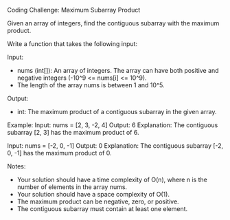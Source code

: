 Coding Challenge: Maximum Subarray Product

Given an array of integers, find the contiguous subarray with the maximum product.

Write a function that takes the following input:

Input:
- nums (int[]): An array of integers. The array can have both positive and negative integers (-10^9 <= nums[i] <= 10^9).
- The length of the array nums is between 1 and 10^5.

Output:
- int: The maximum product of a contiguous subarray in the given array.

Example:
Input: nums = [2, 3, -2, 4]
Output: 6
Explanation: The contiguous subarray [2, 3] has the maximum product of 6.

Input: nums = [-2, 0, -1]
Output: 0
Explanation: The contiguous subarray [-2, 0, -1] has the maximum product of 0.

Notes:
- Your solution should have a time complexity of O(n), where n is the number of elements in the array nums.
- Your solution should have a space complexity of O(1).
- The maximum product can be negative, zero, or positive.
- The contiguous subarray must contain at least one element.
